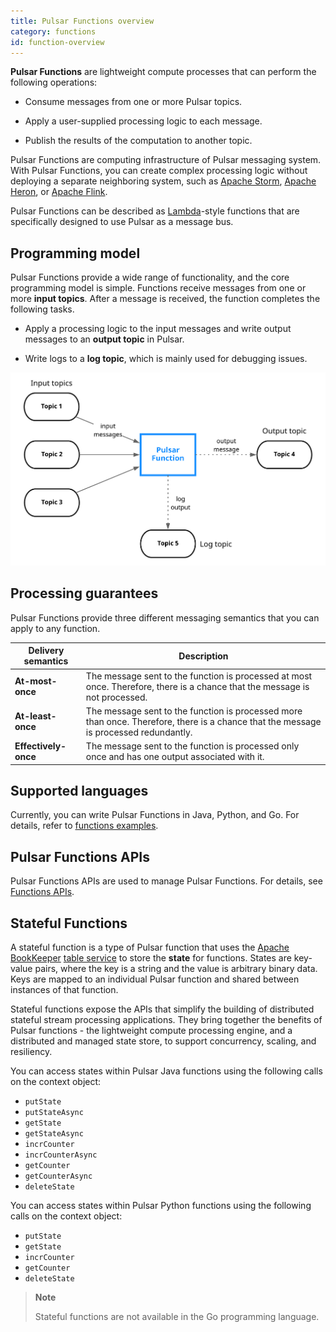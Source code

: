 ```yaml
---
title: Pulsar Functions overview
category: functions
id: function-overview
---
```


**Pulsar Functions** are lightweight compute processes that can perform the following operations:

- Consume messages from one or more Pulsar topics.

- Apply a user-supplied processing logic to each message.

- Publish the results of the computation to another topic.

Pulsar Functions are computing infrastructure of Pulsar messaging system. With Pulsar Functions, you can create complex processing logic without deploying a separate neighboring system, such as [Apache Storm](http://storm.apache.org/), [Apache Heron](https://heron.incubator.apache.org/), or [Apache Flink](https://flink.apache.org/).  

Pulsar Functions can be described as [Lambda](https://aws.amazon.com/lambda/)-style functions that are specifically designed to use Pulsar as a message bus.

## Programming model

Pulsar Functions provide a wide range of functionality, and the core programming model is simple. Functions receive messages from one or more **input topics**. After a message is received, the function completes the following tasks.

- Apply a processing logic to the input messages and write output messages to an **output topic** in Pulsar.

- Write logs to a **log topic**, which is mainly used for debugging issues.

![Pulsar Functions Programing Model](../assets/pulsar-functions-overview.png)

## Processing guarantees

Pulsar Functions provide three different messaging semantics that you can apply to any function.

| Delivery semantics | Description |
| ------------------| ------- |
| **At-most-once**  | The message sent to the function is processed at most once. Therefore, there is a chance that the message is not processed.  |
| **At-least-once**  | The message sent to the function is processed more than once. Therefore, there is a chance that the message is processed redundantly. |
| **Effectively-once**  | The message sent to the function is processed only once and has one output associated with it. |

## Supported languages

Currently, you can write Pulsar Functions in Java, Python, and Go. For details, refer to [functions examples](https://github.com/streamnative/function-mesh/tree/master/config/samples).

## Pulsar Functions APIs

Pulsar Functions APIs are used to manage Pulsar Functions. For details, see [Functions APIs](https://pulsar.apache.org/functions-rest-api/).

## Stateful Functions

A stateful function is a type of Pulsar function that uses the [Apache BookKeeper](https://bookkeeper.apache.org/) [table service](https://docs.google.com/document/d/155xAwWv5IdOitHh1NVMEwCMGgB28M3FyMiQSxEpjE-Y/edit#heading=h.56rbh52koe3f) to store the **state** for functions. States are key-value pairs, where the key is a string and the value is arbitrary binary data. Keys are mapped to an individual Pulsar function and shared between instances of that function.

Stateful functions expose the APIs that simplify the building of distributed stateful stream processing applications. They bring together the benefits of Pulsar functions - the lightweight compute processing engine, and a distributed and managed state store, to support concurrency, scaling, and resiliency.

You can access states within Pulsar Java functions using the following calls on the context object:

- `putState`
- `putStateAsync`
- `getState`
- `getStateAsync`
- `incrCounter`
- `incrCounterAsync`
- `getCounter`
- `getCounterAsync`
- `deleteState`

You can access states within Pulsar Python functions using the following calls on the context object:

- `putState`
- `getState`
- `incrCounter`
- `getCounter`
- `deleteState` 

> **Note**
>
> Stateful functions are not available in the Go programming language.